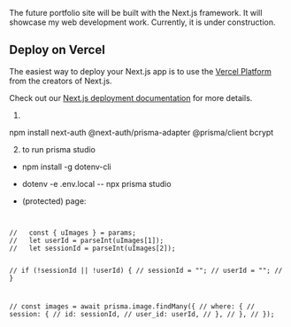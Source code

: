 The future portfolio site will be built with the Next.js framework. 
It will showcase my web development work. 
Currently, it is under construction.


## Deploy on Vercel

The easiest way to deploy your Next.js app is to use the [Vercel Platform](https://vercel.com/new?utm_medium=default-template&filter=next.js&utm_source=create-next-app&utm_campaign=create-next-app-readme) from the creators of Next.js.

Check out our [Next.js deployment documentation](https://nextjs.org/docs/deployment) for more details.

1. 
  npm install next-auth @next-auth/prisma-adapter @prisma/client bcrypt

2. to run prisma studio 
- npm install -g dotenv-cli
- dotenv -e .env.local -- npx prisma studio


- (protected) page:
<code> 
<!-- // const getImages = async ({ params }) => { -->
//   const { uImages } = params;
//   let userId = parseInt(uImages[1]);
//   let sessionId = parseInt(uImages[2]);

//   if (!sessionId || !userId) {
//     sessionId = "";
//     userId = "";
//   }

//   const images = await prisma.image.findMany({
//     where: {
//       session: {
//         id: sessionId,
//         user_id: userId,
//       },
//     },
//   });